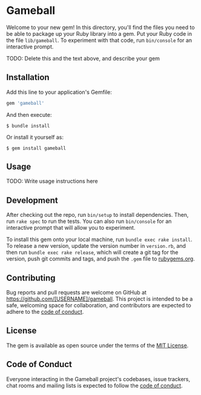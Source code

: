 # Gameball

Welcome to your new gem! In this directory, you'll find the files you need to be able to package up your Ruby library into a gem. Put your Ruby code in the file `lib/gameball`. To experiment with that code, run `bin/console` for an interactive prompt.

TODO: Delete this and the text above, and describe your gem

## Installation

Add this line to your application's Gemfile:

```ruby
gem 'gameball'
```

And then execute:

    $ bundle install

Or install it yourself as:

    $ gem install gameball

## Usage

TODO: Write usage instructions here

## Development

After checking out the repo, run `bin/setup` to install dependencies. Then, run `rake spec` to run the tests. You can also run `bin/console` for an interactive prompt that will allow you to experiment.

To install this gem onto your local machine, run `bundle exec rake install`. To release a new version, update the version number in `version.rb`, and then run `bundle exec rake release`, which will create a git tag for the version, push git commits and tags, and push the `.gem` file to [rubygems.org](https://rubygems.org).

## Contributing

Bug reports and pull requests are welcome on GitHub at https://github.com/[USERNAME]/gameball. This project is intended to be a safe, welcoming space for collaboration, and contributors are expected to adhere to the [code of conduct](https://github.com/[USERNAME]/gameball/blob/master/CODE_OF_CONDUCT.md).


## License

The gem is available as open source under the terms of the [MIT License](https://opensource.org/licenses/MIT).

## Code of Conduct

Everyone interacting in the Gameball project's codebases, issue trackers, chat rooms and mailing lists is expected to follow the [code of conduct](https://github.com/[USERNAME]/gameball/blob/master/CODE_OF_CONDUCT.md).

